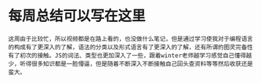 # 每周总结可以写在这里
    这周由于比较忙，所以视频都是在路上看的，也没做什么笔记，但是通过学习使我对于编程语言的构成有了更深入的了解，语法的分类以及形式语言有了更深入的了解，还有所谓的图灵完备性有了初次的接触。JS的词法、类型也更加深入了一些，跟着winter老师越学习感觉自己懂得越少，听得很多知识都是一脸懵逼，但是随着不断深入不断接触自己回头查资料等等然后收获还是蛮大。
